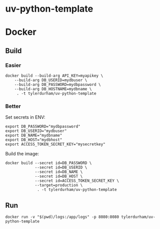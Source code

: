 
# uv-python-template

# Docker

## Build

### Easier

``` shell
docker build --build-arg API_KEY=myapikey \
    --build-arg DB_USERID=mydbuser \
    --build-arg DB_PASSWORD=mydbpassword \
    --build-arg DB_HOSTNAME=mydbname \
     . -t tylerdurham/uv-python-template
```

### Better

Set secrets in ENV:

``` shell
export DB_PASSWORD="mydbpassword"
export DB_USERID="mydbuser"
export DB_NAME="mydbname"
export DB_HOST="mydbhost"
export ACCESS_TOKEN_SECRET_KEY="mysecretkey"
```

Build the image:

``` shell
docker build --secret id=DB_PASSWORD \
             --secret id=DB_USERID \
             --secret id=DB_NAME \
             --secret id=DB_HOST \
             --secret id=ACCESS_TOKEN_SECRET_KEY \
             --target=production \
              . -t tylerdurham/uv-python-template
```

## Run

``` shell
docker run -v "$(pwd)/logs:/app/logs" -p 8080:8080 tylerdurham/uv-python-template
```